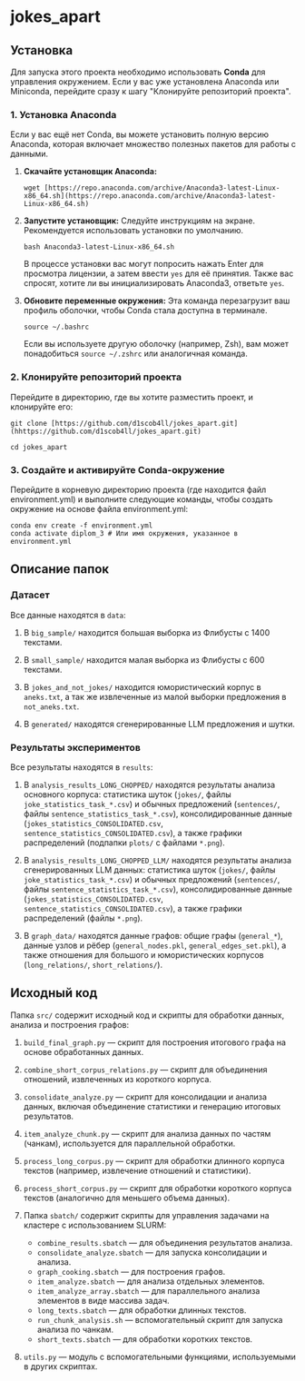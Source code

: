 # jokes_apart

## Установка

Для запуска этого проекта необходимо использовать **Conda** для управления окружением. Если у вас уже установлена Anaconda или Miniconda, перейдите сразу к шагу "Клонируйте репозиторий проекта".

### 1. Установка Anaconda

Если у вас ещё нет Conda, вы можете установить полную версию Anaconda, которая включает множество полезных пакетов для работы с данными.

1.  **Скачайте установщик Anaconda:**
    ```
    wget [https://repo.anaconda.com/archive/Anaconda3-latest-Linux-x86_64.sh](https://repo.anaconda.com/archive/Anaconda3-latest-Linux-x86_64.sh)
    ```

2.  **Запустите установщик:**
    Следуйте инструкциям на экране. Рекомендуется использовать установки по умолчанию.
    ```
    bash Anaconda3-latest-Linux-x86_64.sh
    ```
    В процессе установки вас могут попросить нажать Enter для просмотра лицензии, а затем ввести `yes` для её принятия. Также вас спросят, хотите ли вы инициализировать Anaconda3, ответьте `yes`.

3.  **Обновите переменные окружения:**
    Эта команда перезагрузит ваш профиль оболочки, чтобы Conda стала доступна в терминале.
    ```
    source ~/.bashrc
    ```
    Если вы используете другую оболочку (например, Zsh), вам может понадобиться `source ~/.zshrc` или аналогичная команда.

### 2. Клонируйте репозиторий проекта

Перейдите в директорию, где вы хотите разместить проект, и клонируйте его:

```
git clone [https://github.com/d1scob4ll/jokes_apart.git](hhttps://github.com/d1scob4ll/jokes_apart.git)

cd jokes_apart
```

### 3. Создайте и активируйте Conda-окружение

Перейдите в корневую директорию проекта (где находится файл environment.yml) и выполните следующие команды, чтобы создать окружение на основе файла environment.yml:

```
conda env create -f environment.yml
conda activate diplom_3 # Или имя окружения, указанное в environment.yml
```

## Описание папок

### Датасет

Все данные находятся в `data`:

1. В `big_sample/` находится большая выборка из Флибусты с 1400 текстами.

2. В `small_sample/` находится малая выборка из Флибусты с 600 текстами.

3. В `jokes_and_not_jokes/` находится юмористический корпус в `aneks.txt`, а так же извлеченные из малой выборки предложения в `not_aneks.txt`.

4. В `generated/` находятся сгенерированные LLM предложения и шутки.

### Результаты экспериментов

Все результаты находятся в `results`:

1. В `analysis_results_LONG_CHOPPED/` находятся результаты анализа основного корпуса: статистика шуток (`jokes/`, файлы `joke_statistics_task_*.csv`) и обычных предложений (`sentences/`, файлы `sentence_statistics_task_*.csv`), консолидированные данные (`jokes_statistics_CONSOLIDATED.csv`, `sentence_statistics_CONSOLIDATED.csv`), а также графики распределений (подпапки `plots/` с файлами `*.png`).

2. В `analysis_results_LONG_CHOPPED_LLM/` находятся результаты анализа сгенерированных LLM данных: статистика шуток (`jokes/`, файлы `joke_statistics_task_*.csv`) и обычных предложений (`sentences/`, файлы `sentence_statistics_task_*.csv`), консолидированные данные (`jokes_statistics_CONSOLIDATED.csv`, `sentence_statistics_CONSOLIDATED.csv`), а также графики распределений (файлы `*.png`).

3. В `graph_data/` находятся данные графов: общие графы (`general_*`), данные узлов и рёбер (`general_nodes.pkl`, `general_edges_set.pkl`), а также отношения для большого и юмористических корпусов (`long_relations/`, `short_relations/`).

## Исходный код

Папка `src/` содержит исходный код и скрипты для обработки данных, анализа и построения графов:

1. `build_final_graph.py` — скрипт для построения итогового графа на основе обработанных данных.

2. `combine_short_corpus_relations.py` — скрипт для объединения отношений, извлеченных из короткого корпуса.

3. `consolidate_analyze.py` — скрипт для консолидации и анализа данных, включая объединение статистики и генерацию итоговых результатов.

4. `item_analyze_chunk.py` — скрипт для анализа данных по частям (чанкам), используется для параллельной обработки.

5. `process_long_corpus.py` — скрипт для обработки длинного корпуса текстов (например, извлечение отношений и статистики).

6. `process_short_corpus.py` — скрипт для обработки короткого корпуса текстов (аналогично для меньшего объема данных).

7. Папка `sbatch/` содержит скрипты для управления задачами на кластере с использованием SLURM:
   - `combine_results.sbatch` — для объединения результатов анализа.
   - `consolidate_analyze.sbatch` — для запуска консолидации и анализа.
   - `graph_cooking.sbatch` — для построения графов.
   - `item_analyze.sbatch` — для анализа отдельных элементов.
   - `item_analyze_array.sbatch` — для параллельного анализа элементов в виде массива задач.
   - `long_texts.sbatch` — для обработки длинных текстов.
   - `run_chunk_analysis.sh` — вспомогательный скрипт для запуска анализа по чанкам.
   - `short_texts.sbatch` — для обработки коротких текстов.

9. `utils.py` — модуль с вспомогательными функциями, используемыми в других скриптах.